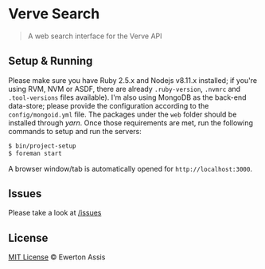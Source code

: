 # Verve Search

> A web search interface for the Verve API

## Setup & Running

Please make sure you have Ruby 2.5.x and Nodejs v8.11.x installed; if you're using RVM, NVM or ASDF, there
are already `.ruby-version`, `.nvmrc` and `.tool-versions` files available). I'm also using MongoDB as the
back-end data-store; please provide the configuration according to the `config/mongoid.yml` file. The packages
under the `web` folder should be installed through *yarn*. Once those requirements are met, run the following
commands to setup and run the servers:

```sh
$ bin/project-setup
$ foreman start
```

A browser window/tab is automatically opened for `http://localhost:3000`.

## Issues

Please take a look at [/issues](https://github.com/earaujoassis/verve-search/issues)

## License

[MIT License](http://earaujoassis.mit-license.org/) &copy; Ewerton Assis
